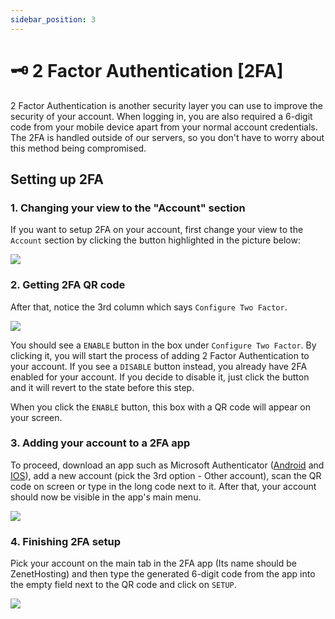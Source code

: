 ```yaml
---
sidebar_position: 3
---
```


# 🗝 2 Factor Authentication [2FA]
2 Factor Authentication is another security layer you can use to improve the security of your account. When logging in, you are also required a 6-digit code from your mobile device apart from your normal account credentials. The 2FA is handled outside of our servers, so you don't have to worry about this method being compromised.

## Setting up 2FA 
### 1. Changing your view to the "Account" section
If you want to setup 2FA on your account, first change your view to the `Account` section by clicking the button highlighted in the picture below:

![](https://cdn.discordapp.com/attachments/911733230795911230/952260308959891536/chrome_hHTKqBzuxb.png)

### 2.  Getting 2FA QR code
After that, notice the 3rd column which says `Configure Two Factor`.

![](https://cdn.discordapp.com/attachments/911733230795911230/952260837232484442/chrome_mGGy6QZtHa.png)

You should see a `ENABLE` button in the box under `Configure Two Factor`. By clicking it, you will start the process of adding 2 Factor Authentication to your account. If you see a `DISABLE` button instead, you already have 2FA enabled for your account. If you decide to disable it, just click the button and it will revert to the state before this step.

When you click the `ENABLE` button, this box with a QR code will appear on your screen.

### 3. Adding your account to a 2FA app
To proceed, download an app such as Microsoft Authenticator ([Android](https://play.google.com/store/apps/details?id=com.azure.authenticator&hl=en&gl=US) and [IOS](https://apps.apple.com/us/app/microsoft-authenticator/id983156458)), add a new account (pick the 3rd option - Other account), scan the QR code on screen or type in the long code next to it. After that, your account should now be visible in the app's main menu. 

![](https://external-content.duckduckgo.com/iu/?u=http%3A%2F%2Fdidproject.azurewebsites.net%2Fimages%2Fscan_qr.png&f=1&nofb=1)

### 4. Finishing 2FA setup
Pick your account on the main tab in the 2FA app (Its name should be ZenetHosting) and then type the generated 6-digit code from the app into the empty field next to the QR code and click on `SETUP`.

![](https://cdn.discordapp.com/attachments/911733230795911230/949692803103993936/AuthApp.png)
